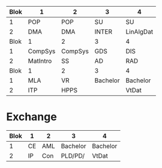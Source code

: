
| Blok | 1        | 2       | 3        | 4         |
| ---- | -------- | ------- | -------- | --------- |
| 1    | POP      | POP     | SU       | SU        |
| 2    | DMA      | DMA     | INTER    | LinAlgDat |
| Blok | 1        | 2       | 3        | 4         |
| 1    | CompSys  | CompSys | GDS      | DIS       |
| 2    | MatIntro | SS      | AD       | RAD       |
| Blok | 1        | 2       | 3        | 4         |
| 1    | MLA      | VR      | Bachelor | Bachelor  |
| 2    | ITP      | HPPS    |          | VtDat     |

# Exchange 

| Blok | 1   | 2   | 3        | 4        |
| ---- | --- | --- | -------- | -------- |
| 1    | CE  | AML | Bachelor | Bachelor |
| 2    | IP  | Con | PLD/PD/  | VtDat    |
